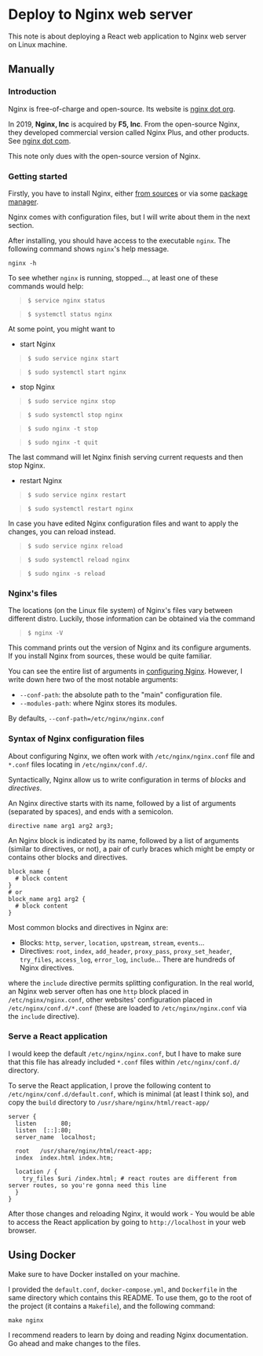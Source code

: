 # Deploy to Nginx web server

This note is about deploying a React web application to Nginx web server on Linux machine.

## Manually

### Introduction

Nginx is free-of-charge and open-source. Its website is [nginx dot org](https://nginx.org).

In 2019, **Nginx, Inc** is acquired by **F5, Inc**. From the open-source Nginx, they developed commercial version called Nginx Plus, and other products. See [nginx dot com](https://nginx.com).

This note only dues with the open-source version of Nginx.

### Getting started

Firstly, you have to install Nginx, either [from sources](https://nginx.org/en/docs/configure.html) or via some [package manager](https://nginx.org/en/docs/install.html).

Nginx comes with configuration files, but I will write about them in the next section.

After installing, you should have access to the executable `nginx`. The following command shows `nginx`'s help message.
```shell
nginx -h
```

To see whether `nginx` is running, stopped..., at least one of these commands would help:
> `$ service nginx status`

> `$ systemctl status nginx`

At some point, you might want to

- start Nginx
> `$ sudo service nginx start`

> `$ sudo systemctl start nginx`

- stop Nginx
> `$ sudo service nginx stop`

> `$ sudo systemctl stop nginx`

> `$ sudo nginx -t stop`

> `$ sudo nginx -t quit`

The last command will let Nginx finish serving current requests and then stop Nginx.

- restart Nginx
> `$ sudo service nginx restart`

> `$ sudo systemctl restart nginx`

In case you have edited Nginx configuration files and want to apply the changes, you can reload instead.

> `$ sudo service nginx reload`

> `$ sudo systemctl reload nginx`

> `$ sudo nginx -s reload`


### Nginx's files

The locations (on the Linux file system) of Nginx's files vary between different distro. Luckily, those information can be obtained via the command
> `$ nginx -V`

This command prints out the version of Nginx and its configure arguments. If you install Nginx from sources, these would be quite familiar.

You can see the entire list of arguments in [configuring Nginx](https://nginx.org/en/docs/configure.html). However, I write down here two of the most notable arguments:

- `--conf-path`: the absolute path to the "main" configuration file.
- `--modules-path`: where Nginx stores its modules.

By defaults, `--conf-path=/etc/nginx/nginx.conf`

### Syntax of Nginx configuration files

About configuring Nginx, we often work with `/etc/nginx/nginx.conf` file and `*.conf` files locating in `/etc/nginx/conf.d/`.

Syntactically, Nginx allow us to write configuration in terms of *blocks* and *directives*.

An Nginx directive starts with its name, followed by a list of arguments (separated by spaces), and ends with a semicolon.

```nginx
directive name arg1 arg2 arg3;
```

An Nginx block is indicated by its name, followed by a list of arguments (similar to directives, or not), a pair of curly braces which might be empty or contains other blocks and directives.

```nginx
block_name {
  # block content
}
# or
block_name arg1 arg2 {
  # block content
}
```

Most common blocks and directives in Nginx are:
- Blocks: `http`, `server`, `location`, `upstream`, `stream`, `events`...
- Directives: `root`, `index`, `add_header`, `proxy_pass`, `proxy_set_header`, `try_files`, `access_log`, `error_log`, `include`... There are hundreds of Nginx directives.

where the `include` directive permits splitting configuration. In the real world, an Nginx web server often has one `http` block placed in `/etc/nginx/nginx.conf`, other websites' configuration placed in `/etc/nginx/conf.d/*.conf` (these are loaded to `/etc/nginx/nginx.conf` via the `include` directive).

### Serve a React application

I would keep the default `/etc/nginx/nginx.conf`, but I have to make sure that this file has already included `*.conf` files within `/etc/nginx/conf.d/` directory.

To serve the React application, I prove the following content to `/etc/nginx/conf.d/default.conf`, which is minimal (at least I think so), and copy the `build` directory to `/usr/share/nginx/html/react-app/`

```nginx
server {
  listen       80;
  listen  [::]:80;
  server_name  localhost;

  root   /usr/share/nginx/html/react-app;
  index  index.html index.htm;

  location / {
    try_files $uri /index.html; # react routes are different from server routes, so you're gonna need this line
  }
}
```

After those changes and reloading Nginx, it would work - You would be able to access the React application by going to `http://localhost` in your web browser.

## Using Docker

Make sure to have Docker installed on your machine.

I provided the `default.conf`, `docker-compose.yml`, and `Dockerfile` in the same directory which contains this README. To use them, go to the root of the project (it contains a `Makefile`), and the following command:
```shell
make nginx
```

I recommend readers to learn by doing and reading Nginx documentation. Go ahead and make changes to the files.
